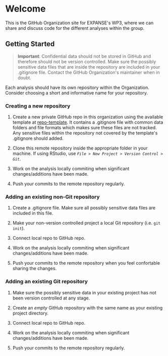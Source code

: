 # Welcome

This is the GitHub Organization site for EXPANSE's WP3, where we can share and discuss code for the different analyses within the group.

## Getting Started

>**Important**: Confidential data should not be stored in GitHub and therefore should not be version controlled. Make sure the possibly sensitive data files that are inside the repository are included in your .gitignore file. Contact the GitHub Organization's maintainer when in doubt.

Each analysis should have its own repository within the Organization. Consider choosing a short and informative name for your repository.

### Creating a new repository

1. Create a new private GitHub repo in this organization using the available template at [repo-template](https://github.com/expanse-wp-3/repo-template). It contains a .gitignore file with common data folders and file formats which makes sure these files are not tracked. Any sensitive files within the repository not covered by the template's .gitignore should added.

2. Clone this remote repository inside the appropriate folder in your machine. If using RStudio, use *`File > New Project > Version Control > Git`*.

3. Work on the analysis locally commiting when significant changes/additions have been made.

4. Push your commits to the remote repository regularly.

### Adding an existing non-Git repository

1. Create a .gitignore file. Make sure all possibly sensitive data files are included in this file.

2. Make your non-version controlled project a local Git repository (i.e. `git init`).

3. Connect local repo to GitHub repo.

4. Work on the analysis locally commiting when significant changes/additions have been made.

5. Push your commits to the remote repository when you feel confortable sharing the changes.

### Adding an existing Git repository

1. Make sure the possibly sensitive data in your existing project has not been version controlled at any stage.

2. Create an *empty* GitHub repository with the same name as your existing project directory.

3. Connect local repo to GitHub repo.

4. Work on the analysis locally commiting when significant changes/additions have been made.

5. Push your commits to the remote repository regularly.
